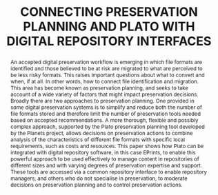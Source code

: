 ---
abstract: 'An accepted digital preservation workflow is emerging in

  which file formats are identified and those believed to be

  at risk are migrated to what are perceived to be less risky

  formats. This raises important questions about what to

  convert and when, if at all. In other words, how to connect

  file identification and migration. This area has become

  known as preservation planning, and seeks to take

  account of a wide variety of factors that might impact

  preservation decisions. Broadly there are two approaches

  to preservation planning. One provided in some digital

  preservation systems is to simplify and reduce both the

  number of file formats stored and therefore limit the number

  of preservation tools needed based on accepted recommendations.

  A more thorough, flexible and possibly

  complex approach, supported by the Plato preservation

  planning tool developed by the Planets project, allows decisions

  on preservation actions to combine analysis of the

  characteristics of different file formats with specific local

  requirements, such as costs and resources. This paper

  shows how Plato can be integrated with digital repository

  software, in this case EPrints, to enable this powerful approach

  to be used effectively to manage content in repositories

  of different sizes and with varying degrees of preservation

  expertise and support. These tools are accessed via

  a common repository interface to enable repository managers,

  and others who do not specialise in preservation, to

  moderate decisions on preservation planning and to control

  preservation actions.'
creators:
- Steve Hitchcock
- Andreas Rauber
- Hannes Kulovits
- David Tarrant
- Les Carr
date: null
document_url: https://services.phaidra.univie.ac.at/api/object/o:185510/download
grand_parent: iPRES
institutions: []
keywords: []
landing_page_url: https://phaidra.univie.ac.at/o:185510
language: eng
layout: publication
license: CC BY-SA 2.0 AT
notes_url: null
parent: iPRES 2010
publication_type: paper
size: 745335
slides_url: null
source_name: iPRES
stream_url: null
title: CONNECTING PRESERVATION PLANNING AND PLATO WITH  DIGITAL REPOSITORY INTERFACES
year: 2010
---